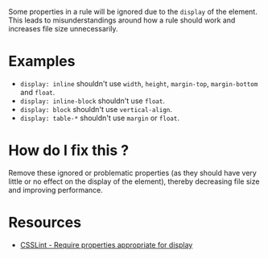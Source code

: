 Some properties in a rule will be ignored due to the `display` of the element. This leads to misunderstandings around how a rule should work and increases file size unnecessarily.

# Examples

* `display: inline` shouldn't use `width`, `height`, `margin-top`, `margin-bottom` and `float`.
* `display: inline-block` shouldn't use `float`.
* `display: block` shouldn't use `vertical-align`.
* `display: table-*` shouldn't use `margin` or `float`.

# How do I fix this ?

Remove these ignored or problematic properties (as they should have very little or no effect on the display of the element), thereby decreasing file size and improving performance.

# Resources

* [CSSLint - Require properties appropriate for display](https://github.com/CSSLint/csslint/wiki/Require-properties-appropriate-for-display)
